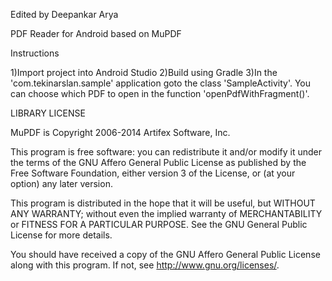 Edited by Deepankar Arya

PDF Reader for Android based on MuPDF

Instructions

1)Import project into Android Studio
2)Build using Gradle
3)In the 'com.tekinarslan.sample' application goto the class 'SampleActivity'.  You can choose which PDF to open in the function 'openPdfWithFragment()'.


LIBRARY LICENSE

MuPDF is Copyright 2006-2014 Artifex Software, Inc.

This program is free software: you can redistribute it and/or modify it under
the terms of the GNU Affero General Public License as published by the Free
Software Foundation, either version 3 of the License, or (at your option) any
later version.

This program is distributed in the hope that it will be useful, but WITHOUT ANY
WARRANTY; without even the implied warranty of MERCHANTABILITY or FITNESS FOR A
PARTICULAR PURPOSE. See the GNU General Public License for more details.

You should have received a copy of the GNU Affero General Public License along
with this program. If not, see <http://www.gnu.org/licenses/>.
